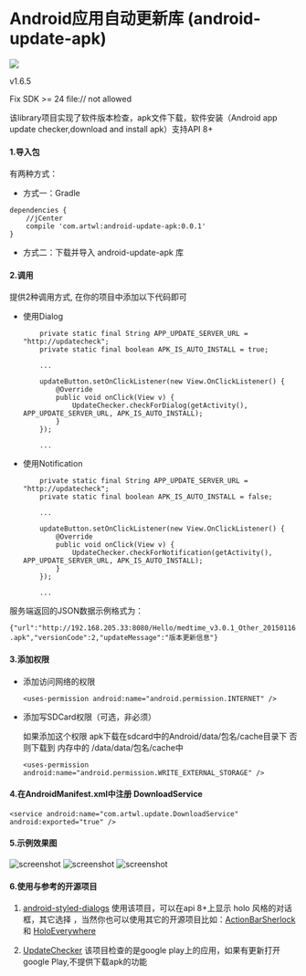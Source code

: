 Android应用自动更新库 (android-update-apk)
===================

[![](https://jitpack.io/v/systembugtj/autoupdate.svg)](https://jitpack.io/#systembugtj/autoupdate)

v1.6.5

Fix SDK >= 24 file:// not allowed

该library项目实现了软件版本检查，apk文件下载，软件安装（Android app update checker,download and install apk）支持API 8+

#### 1.导入包 ####

有两种方式：

- 方式一：Gradle

```
dependencies {
    //jCenter
    compile 'com.artwl:android-update-apk:0.0.1'
}
```

- 方式二：下载并导入 android-update-apk 库

#### 2.调用 ####

提供2种调用方式, 在你的项目中添加以下代码即可

- 使用Dialog


	```
    	private static final String APP_UPDATE_SERVER_URL = "http://updatecheck";
        private static final boolean APK_IS_AUTO_INSTALL = true;

    	...

    	updateButton.setOnClickListener(new View.OnClickListener() {
            @Override
            public void onClick(View v) {
                UpdateChecker.checkForDialog(getActivity(), APP_UPDATE_SERVER_URL, APK_IS_AUTO_INSTALL);
            }
        });

    	...

	```

- 使用Notification

	```
    	private static final String APP_UPDATE_SERVER_URL = "http://updatecheck";
        private static final boolean APK_IS_AUTO_INSTALL = false;

    	...

    	updateButton.setOnClickListener(new View.OnClickListener() {
            @Override
            public void onClick(View v) {
                UpdateChecker.checkForNotification(getActivity(), APP_UPDATE_SERVER_URL, APK_IS_AUTO_INSTALL);
            }
        });

    	...

	```

服务端返回的JSON数据示例格式为：

`{"url":"http://192.168.205.33:8080/Hello/medtime_v3.0.1_Other_20150116.apk","versionCode":2,"updateMessage":"版本更新信息"}`

#### 3.添加权限 ####

- 添加访问网络的权限

	`<uses-permission android:name="android.permission.INTERNET" />`

- 添加写SDCard权限（可选，非必须）

	如果添加这个权限 apk下载在sdcard中的Android/data/包名/cache目录下 否则下载到 内存中的 /data/data/包名/cache中

	`<uses-permission android:name="android.permission.WRITE_EXTERNAL_STORAGE" />`

#### 4.在AndroidManifest.xml中注册 DownloadService ####

`<service android:name="com.artwl.update.DownloadService" android:exported="true" />`

#### 5.示例效果图 ####
![screenshot](https://raw.github.com/artwl/android-update-apk/master/screenshots/sample.png)
![screenshot](https://raw.github.com/artwl/android-update-apk/master/screenshots/dialog.png)
![screenshot](https://raw.github.com/artwl/android-update-apk/master/screenshots/notification.png)


#### 6.使用与参考的开源项目 ####

1. [android-styled-dialogs](https://github.com/inmite/android-styled-dialogs "https://github.com/inmite/android-styled-dialogs") 使用该项目，可以在api 8+上显示 holo 风格的对话框，其它选择
，当然你也可以使用其它的开源项目比如：[ActionBarSherlock](https://github.com/JakeWharton/ActionBarSherlock "https://github.com/JakeWharton/ActionBarSherlock") 和 [HoloEverywhere](https://github.com/Prototik/HoloEverywhere "https://github.com/Prototik/HoloEverywhere")


2. [UpdateChecker](https://github.com/rampo/UpdateChecker "https://github.com/rampo/UpdateChecker") 该项目检查的是google play上的应用，如果有更新打开google Play,不提供下载apk的功能

